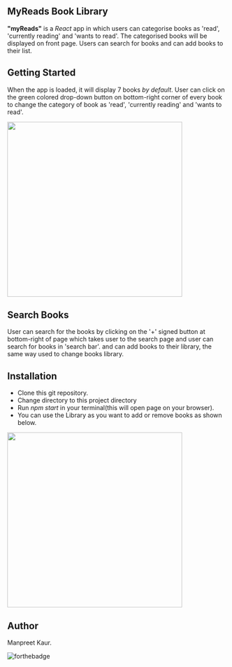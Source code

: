 ## MyReads Book Library
**"myReads"** is a _React_ app in which users can categorise books as 'read', 'currently reading' and 'wants to read'. The categorised books will be displayed on front page. Users can search for books and can add books to their list.

## Getting Started
When the app is loaded, it will display 7 books _by default_. User can click on the green colored drop-down button on bottom-right corner of every book to change the category of book as 'read', 'currently reading' and 'wants to read'.

<p><img src='images/gifR.gif' width="400px" height="400px"/></p>

## Search Books
User can search for the books by clicking on the '+' signed button at bottom-right of page which takes user to the search page and user can search for books in 'search bar'. and can add books to their library, the same way used to change books library.

## Installation
- Clone this git repository.
- Change directory to this project directory
- Run _npm start_ in your terminal(this will open page on your browser).
- You can use the Library as you want to add or remove books as shown below.

<p><img src='images/gif2.gif' width="400px" height="400px"/></p>

## Author
Manpreet Kaur.

![forthebadge](https://forthebadge.com/images/badges/built-with-love.svg)


